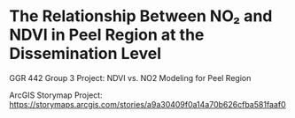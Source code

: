 # The Relationship Between NO₂ and NDVI in Peel Region at the Dissemination Level

GGR 442 Group 3 Project: NDVI vs. NO2 Modeling for Peel Region

ArcGIS Storymap Project: https://storymaps.arcgis.com/stories/a9a30409f0a14a70b626cfba581faaf0
